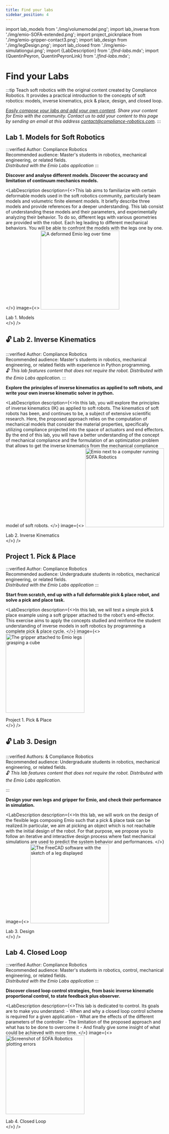 ```yaml
---
title: Find your labs
sidebar_position: 4
---
```


import lab_models from './img/volumemodel.png';
import lab_inverse from './img/emio-SOFA-extended.png';
import project_picknplace from './img/emio-gripper-contact3.png';
import lab_design from './img/legDesign.png';
import lab_closed from './img/emio-simulationgui.png';
import {LabDescription} from './_find-labs_.mdx';
import {QuentinPeyron, QuentinPeyronLink} from './_find-labs_.mdx';


# Find your Labs

:::tip
Teach soft robotics with the original content created by Compliance Robotics. It provides a practical introduction to the concepts of soft robotics: models, inverse kinematics, pick & place, design, and closed loop.

*[Easily compose your labs and add your own content](create-your-lab.md). Share your content for Emio with the community. Contact us to add your content to this page by sending an email at this address [contact@compliance-robotics.com](mailto:contact@compliance-robotics.com).*
:::

## Lab 1. Models for Soft Robotics

:::verified
Author: Compliance Robotics \
Recommended audience: Master's students in robotics, mechanical engineering, or related fields. \
*Distributed with the Emio Labs application* 
:::

**Discover and analyse different models. Discover the accuracy and limitation of continuum mechanics models.**

<LabDescription
    description={<>This lab aims to familiarize with certain deformable models used in the soft robotics community, particularly beam models and volumetric finite element models. It briefly describe three models and provide references for a deeper understanding. 
    This lab consist of understanding these models and their parameters, and experimentally analyzing their behavior. To do so, different legs with various geometries are provided with the robot. Each leg leading to different mechanical behaviors. You will be able to confront the models with the legs one by one.
    </>}
    image={<>
    <img className="centered" src={lab_models} width="250px" alt="A deformed Emio leg over time"/>
    <figcaption> Lab 1. Models </figcaption>
    </>}
/>

## :unlock: Lab 2. Inverse Kinematics

:::verified
Author: Compliance Robotics \
Recommended audience: Master's students in robotics, mechanical engineering, or related fields with experience in Python programming. \
:unlock: *This lab features content that does not require the robot. Distributed with the Emio Labs application.*
:::

**Explore the principles of inverse kinematics as applied to soft robots, and write your own inverse kinematic solver in python.**

<LabDescription
    description={<>In this lab, you will explore the principles of inverse kinematics (IK) as applied to soft robots. The kinematics of soft robots has been, and continues to be, a subject of extensive scientific research. 
    Here, the proposed approach relies on the computation of mechanical models that consider the material properties, specifically utilizing compliance projected into the space of actuators and end effectors. 
    By the end of this lab, you will have a better understanding of the concept of mechanical compliance and the formulation of an optimization problem that allows to get the inverse kinematics from the mechanical compliance model of soft robots.
    </>}
    image={<>
    <img className="centered" src={lab_inverse} width="250px" alt="Emio next to a computer running SOFA Robotics"/>
    <figcaption> Lab 2. Inverse Kinematics </figcaption>
    </>}
/>

## Project 1. Pick & Place

:::verified
Author: Compliance Robotics \
Recommended audience: Undergraduate students in robotics, mechanical engineering, or related fields. \
*Distributed with the Emio Labs application* 
:::

**Start from scratch, end up with a full deformable pick & place robot, and solve a pick and place task.**

<LabDescription
    description={<>In this lab, we will test a simple pick & place example using a soft gripper attached to the robot's end-effector. This exercise aims to apply the concepts studied and reinforce the student understanding of inverse models in soft robotics by programming a complete pick & place cycle.
    </>}
    image={<>
    <img className="centered" src={project_picknplace} width="250px" alt="The gripper attached to Emio legs grasping a cube"/>
    <figcaption> Project 1. Pick & Place </figcaption>
    </>}
/>

## :unlock: Lab 3. Design

:::verified
Authors: <QuentinPeyronLink/> & Compliance Robotics \
Recommended audience: Undergraduate students in robotics, mechanical engineering, or related fields. \
:unlock: *This lab features content that does not require the robot. Distributed with the Emio Labs application.*

<QuentinPeyron/>
:::

**Design your own legs and gripper for Emio, and check their performance in simulation.**

<LabDescription
    description={<>In this lab, we will work on the design of the flexible legs composing Emio such that a pick & place task can be realized.In particular, we aim at picking an object which is not reachable with the initial design of the robot. For that purpose, we propose you to follow an iterative and interactive design process where fast mechanical simulations are used to predict the system behavior and performances.
    </>}
    image={<>
    <img className="centered" src={lab_design} width="250px" alt="The FreeCAD software with the sketch of a leg displayed"/>
    <figcaption> Lab 3. Design </figcaption>
    </>}
/>

## Lab 4. Closed Loop

:::verified
Author: Compliance Robotics \
Recommended audience: Master's students in robotics, control, mechanical engineering, or related fields. \
*Distributed with the Emio Labs application* 
:::

**Discover closed loop control strategies, from basic inverse kinematic proportional control, to state feedback plus observer.**

<LabDescription
    description={<>This lab is dedicated to control. Its goals are to make you understand: 
    - When and why a closed loop control scheme is required for a given application
    - What are the effects of the different parameters of the controller
    - The limitation of the proposed approach and what has to be done to overcome it
    - And finally give some insight of what could be achieved with more time.
    </>}
    image={<>
    <img className="centered" src={lab_closed} width="250px" alt="Screenshot of SOFA Robotics plotting errors"/>
    <figcaption> Lab 4. Closed Loop </figcaption>
    </>}
/>